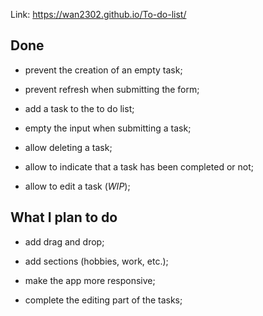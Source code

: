 Link: https://wan2302.github.io/To-do-list/

## Done

- prevent the creation of an empty task;

- prevent refresh when submitting the form;

- add a task to the to do list;

- empty the input when submitting a task;

- allow deleting a task;

- allow to indicate that a task has been completed or not;

- allow to edit a task (_WIP_);

## What I plan to do

- add drag and drop;

- add sections (hobbies, work, etc.);

- make the app more responsive;

- complete the editing part of the tasks;

